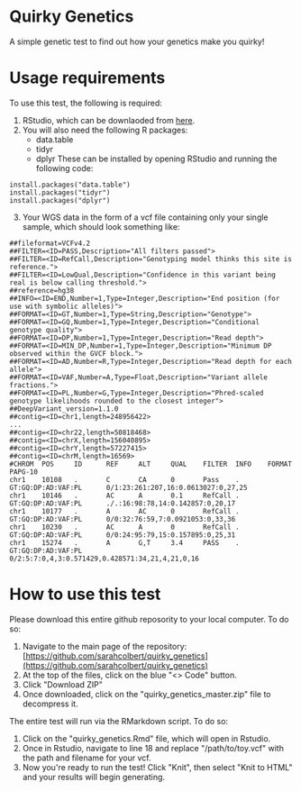 # Quirky Genetics
A simple genetic test to find out how your genetics make you quirky!

# Usage requirements
To use this test, the following is required:
1. RStudio, which can be downlaoded from [here](https://posit.co/download/rstudio-desktop/).
2. You will also need the following R packages:
   - data.table
   - tidyr
   - dplyr
These can be installed by opening RStudio and running the following code:
```
install.packages("data.table")
install.packages("tidyr")
install.packages("dplyr")
```
3. Your WGS data in the form of a vcf file containing only your single sample, which should look something like:

```
##fileformat=VCFv4.2
##FILTER=<ID=PASS,Description="All filters passed">
##FILTER=<ID=RefCall,Description="Genotyping model thinks this site is reference.">
##FILTER=<ID=LowQual,Description="Confidence in this variant being real is below calling threshold.">
##reference=hg38
##INFO=<ID=END,Number=1,Type=Integer,Description="End position (for use with symbolic alleles)">
##FORMAT=<ID=GT,Number=1,Type=String,Description="Genotype">
##FORMAT=<ID=GQ,Number=1,Type=Integer,Description="Conditional genotype quality">
##FORMAT=<ID=DP,Number=1,Type=Integer,Description="Read depth">
##FORMAT=<ID=MIN_DP,Number=1,Type=Integer,Description="Minimum DP observed within the GVCF block.">
##FORMAT=<ID=AD,Number=R,Type=Integer,Description="Read depth for each allele">
##FORMAT=<ID=VAF,Number=A,Type=Float,Description="Variant allele fractions.">
##FORMAT=<ID=PL,Number=G,Type=Integer,Description="Phred-scaled genotype likelihoods rounded to the closest integer">
##DeepVariant_version=1.1.0
##contig=<ID=chr1,length=248956422>
...
##contig=<ID=chr22,length=50818468>
##contig=<ID=chrX,length=156040895>
##contig=<ID=chrY,length=57227415>
##contig=<ID=chrM,length=16569>
#CHROM  POS     ID      REF     ALT     QUAL    FILTER  INFO    FORMAT  PAPG-10
chr1    10108   .       C       CA      0       Pass    .       GT:GQ:DP:AD:VAF:PL      0/1:23:261:207,16:0.0613027:0,27,25
chr1    10146   .       AC      A       0.1     RefCall .       GT:GQ:DP:AD:VAF:PL      ./.:16:98:78,14:0.142857:0,20,17
chr1    10177   .       A       AC      0       RefCall .       GT:GQ:DP:AD:VAF:PL      0/0:32:76:59,7:0.0921053:0,33,36
chr1    10230   .       AC      A       0       RefCall .       GT:GQ:DP:AD:VAF:PL      0/0:24:95:79,15:0.157895:0,25,31
chr1    15274   .       A       G,T     3.4     PASS    .       GT:GQ:DP:AD:VAF:PL      0/2:5:7:0,4,3:0.571429,0.428571:34,21,4,21,0,16
```

# How to use this test
Please download this entire github reposority to your local computer. To do so:
1. Navigate to the main page of the repository: [https://github.com/sarahcolbert/quirky_genetics](https://github.com/sarahcolbert/quirky_genetics)
2. At the top of the files, click on the blue "<> Code" button.
3. Click "Download ZIP"
4. Once downloaded, click on the "quirky_genetics_master.zip" file to decompress it.

The entire test will run via the RMarkdown script. To do so: 
1. Click on the "quirky_genetics.Rmd" file, which will open in Rstudio.
2. Once in Rstudio, navigate to line 18 and replace "/path/to/toy.vcf" with the path and filename for your vcf.
3. Now you're ready to run the test! Click "Knit", then select "Knit to HTML" and your results will begin generating.


